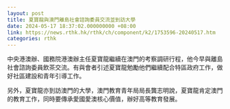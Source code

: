```yaml
---
layout: post
title: 夏寶龍與澳門離島社會諮詢委員交流並到訪大學
date: 2024-05-17 18:37:02.000000000 +08:00
link: https://news.rthk.hk/rthk/ch/component/k2/1753596-20240517.htm
categories: rthk
---
```


中央港澳辦、國務院港澳辦主任夏寶龍繼續在澳門的考察調研行程，他今早與離島社會諮詢委員飲茶交流。有與會者引述夏寶龍勉勵他們繼續配合特區政府工作，做好社區建設和青年引導工作。

另外，夏寶龍亦到訪澳門的大學，澳門教育青年局局長龔志明說，夏寶龍肯定澳門的教育工作，同時要傳承愛國愛澳核心價值，辦好高等教育發展。
